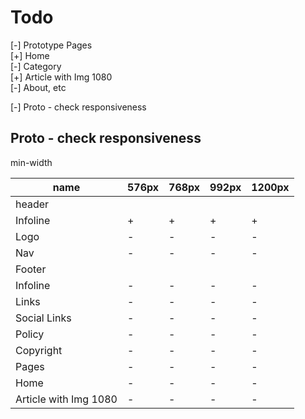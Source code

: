 # Todo

[-] Prototype Pages  
    [+] Home  
    [-] Category  
    [+] Article with Img 1080  
    [-] About, etc  

[-] Proto - check responsiveness

## Proto - check responsiveness

min-width

|name                       |576px|768px|992px|1200px|
|---------------------------|-----|-----|-----|------|
|header                     |     |     |     |      |
|   Infoline                |  +  |  +  |  +  |  +   |
|   Logo                    |  -  |  -  |  -  |  -   |
|   Nav                     |  -  |  -  |  -  |  -   |
|Footer                     |     |     |     |      |
|   Infoline                |  -  |  -  |  -  |  -   |
|    Links                  |  -  |  -  |  -  |  -   |
|    Social Links           |  -  |  -  |  -  |  -   |
|    Policy                 |  -  |  -  |  -  |  -   |
|    Copyright              |  -  |  -  |  -  |  -   |
|Pages                      |  -  |  -  |  -  |  -   |
|    Home                   |  -  |  -  |  -  |  -   |
|    Article with Img 1080  |  -  |  -  |  -  |  -   |
